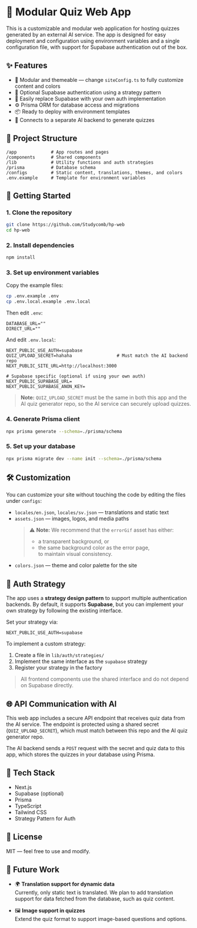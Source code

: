 # 🧠 Modular Quiz Web App

This is a customizable and modular web application for hosting quizzes generated by an external AI service. The app is designed for easy deployment and configuration using environment variables and a single configuration file, with support for Supabase authentication out of the box.

## ✨ Features

- 🔧 Modular and themeable — change `siteConfig.ts` to fully customize content and colors
- 🔐 Optional Supabase authentication using a strategy pattern
- 🧩 Easily replace Supabase with your own auth implementation
- ⚙️ Prisma ORM for database access and migrations
- 📦 Ready to deploy with environment templates
- 🔗 Connects to a separate AI backend to generate quizzes

## 📁 Project Structure

```
/app             # App routes and pages
/components      # Shared components
/lib             # Utility functions and auth strategies
/prisma          # Database schema
/configs         # Static content, translations, themes, and colors
.env.example     # Template for environment variables
```

## 🚀 Getting Started

### 1. Clone the repository

```bash
git clone https://github.com/Studycomb/hp-web
cd hp-web
```

### 2. Install dependencies

```bash
npm install
```

### 3. Set up environment variables

Copy the example files:

```bash
cp .env.example .env
cp .env.local.example .env.local
```

Then edit `.env`:

```env
DATABASE_URL=""
DIRECT_URL=""
```

And edit `.env.local`:

```env
NEXT_PUBLIC_USE_AUTH=supabase
QUIZ_UPLOAD_SECRET=hahaha                 # Must match the AI backend repo
NEXT_PUBLIC_SITE_URL=http://localhost:3000

# Supabase specific (optional if using your own auth)
NEXT_PUBLIC_SUPABASE_URL=
NEXT_PUBLIC_SUPABASE_ANON_KEY=
```

> **Note:** `QUIZ_UPLOAD_SECRET` must be the same in both this app and the AI quiz generator repo, so the AI service can securely upload quizzes.

### 4. Generate Prisma client

```bash
npx prisma generate --schema=./prisma/schema
```

### 5. Set up your database

```bash
npx prisma migrate dev --name init --schema=./prisma/schema
```

## 🛠️ Customization

You can customize your site without touching the code by editing the files under `configs`:

- `locales/en.json`, `locales/sv.json` — translations and static text
- `assets.json` — images, logos, and media paths  
  > ⚠️ **Note:** We recommend that the `errorGif` asset has either:
  > - a transparent background, or  
  > - the same background color as the error page,  
  > to maintain visual consistency.
- `colors.json` — theme and color palette for the site


## 🧠 Auth Strategy

The app uses a **strategy design pattern** to support multiple authentication backends. By default, it supports **Supabase**, but you can implement your own strategy by following the existing interface.

Set your strategy via:

```env
NEXT_PUBLIC_USE_AUTH=supabase
```

To implement a custom strategy:

1. Create a file in `lib/auth/strategies/`
2. Implement the same interface as the `supabase` strategy
3. Register your strategy in the factory

> All frontend components use the shared interface and do not depend on Supabase directly.

## 🌐 API Communication with AI

This web app includes a secure API endpoint that receives quiz data from the AI service. The endpoint is protected using a shared secret (`QUIZ_UPLOAD_SECRET`), which must match between this repo and the AI quiz generator repo.

The AI backend sends a `POST` request with the secret and quiz data to this app, which stores the quizzes in your database using Prisma.

## 🧪 Tech Stack

- Next.js
- Supabase (optional)
- Prisma
- TypeScript
- Tailwind CSS
- Strategy Pattern for Auth

## 📄 License

MIT — feel free to use and modify.

## 🔮 Future Work

- 🌍 **Translation support for dynamic data**  
  Currently, only static text is translated. We plan to add translation support for data fetched from the database, such as quiz content.

- 🖼️ **Image support in quizzes**  
  Extend the quiz format to support image-based questions and options.


